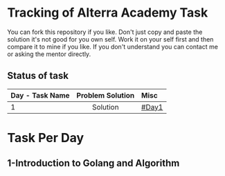 
# Tracking of Alterra Academy Task

You can fork this repository if you like. Don't just copy and paste the solution it's not good for you own self. Work it on your self first and then compare it to mine if you like. If you don't understand you can contact me or asking the mentor directly. 

## Status of task

 
| Day - Task Name | Problem Solution | Misc |
| :-------- | :-------:| :---------------------------------------------------|
| 1  		| Solution |  [#Day1](##1-introduction-to-golang-and-algorithm)  |

  


# Task Per Day

## 1-Introduction to Golang and Algorithm

<!--stackedit_data:
eyJoaXN0b3J5IjpbMTg3NTYxODg4LDYxNTQ2ODg3NiwtMTY3OT
Y3OTI4MV19
-->